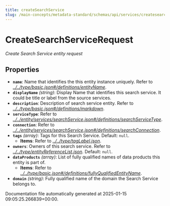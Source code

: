```yaml
---
title: createSearchService
slug: /main-concepts/metadata-standard/schemas/api/services/createsearchservice
---
```


# CreateSearchServiceRequest

*Create Search Service entity request*

## Properties

- **`name`**: Name that identifies the this entity instance uniquely. Refer to *[../../type/basic.json#/definitions/entityName](#/../type/basic.json#/definitions/entityName)*.
- **`displayName`** *(string)*: Display Name that identifies this search service. It could be title or label from the source services.
- **`description`**: Description of search service entity. Refer to *[../../type/basic.json#/definitions/markdown](#/../type/basic.json#/definitions/markdown)*.
- **`serviceType`**: Refer to *[../../entity/services/searchService.json#/definitions/searchServiceType](#/../entity/services/searchService.json#/definitions/searchServiceType)*.
- **`connection`**: Refer to *[../../entity/services/searchService.json#/definitions/searchConnection](#/../entity/services/searchService.json#/definitions/searchConnection)*.
- **`tags`** *(array)*: Tags for this Search Service. Default: `null`.
  - **Items**: Refer to *[../../type/tagLabel.json](#/../type/tagLabel.json)*.
- **`owners`**: Owners of this search service. Refer to *[../../type/entityReferenceList.json](#/../type/entityReferenceList.json)*. Default: `null`.
- **`dataProducts`** *(array)*: List of fully qualified names of data products this entity is part of.
  - **Items**: Refer to *[../../type/basic.json#/definitions/fullyQualifiedEntityName](#/../type/basic.json#/definitions/fullyQualifiedEntityName)*.
- **`domain`** *(string)*: Fully qualified name of the domain the Search Service belongs to.


Documentation file automatically generated at 2025-01-15 09:05:25.266839+00:00.
